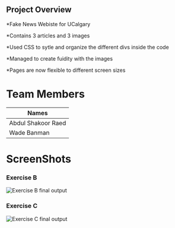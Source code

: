 ## Project Overview

*Fake News Webiste for UCalgary

*Contains 3 articles and 3 images

*Used CSS to sytle and organize the different divs inside the code

*Managed to create fuidity with the images

*Pages are now flexible to different screen sizes



# Team Members
|        Names        |
|---------------------|
| Abdul Shakoor Raed  |
| Wade Banman         |




# ScreenShots

### Exercise B
![Exercise B final output](ExerciseB.gif)

### Exercise C
![Exercise C final output](ExerciseC.gif)

